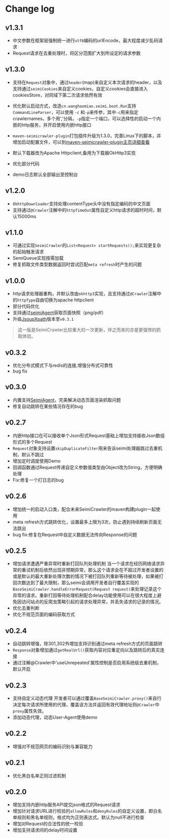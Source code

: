 # Change log #

## v1.3.1 ##
- 中文参数在框架层强制统一进行`utf8`编码的urlEncode，最大程度减少乱码请求
- Request请求在去重处理时，将区分范围扩大到所设定的请求参数

## v1.3.0 ##
- 支持在`Request`对象中，通过`header`(map)来自定义本次请求的header，以及支持通过`seimiCookies`来自定义cookies，自定义cookies会直接进入cookiesStore，对同域下第二次请求依然有效

- 优化默认启动方式，改造`cn.wanghaomiao.seimi.boot.Run`支持`CommandLineParser`，可以使用 `-c` 和`-p`来传参，其中`-c`用来指定crawlernames，多个用','分隔，`-p`指定一个端口，可以选择性的启动一个内嵌的http服务，并开启使用内嵌http接口

- `maven-seimicrawler-plugin`打包插件升级为1.3.0，完善Linux下的脚本，并增加启动配置文件，可以到[maven-seimicrawler-plugin主页详细查看](https://github.com/zhegexiaohuozi/maven-seimicrawler-plugin)

- 默认下载器改为Apache Httpclient,备用为下载器OkHttp3实现

- 优化部分代码

- demo日志默认全部输出至控制台


## v1.2.0 ##
- `OkhttpDownloader`支持处理contentType头中没有指定编码的中文页面
- 支持通过`@Crawler`注解中的`httpTimeOut`属性自定义http请求的超时时间，默认15000ms

## v1.1.0 ##
- 可通过实现`SeimiCrawler`的`List<Request> startRequests();`来实现更复杂的起始触发请求
- SemiQueue实现按需加载
- 修复抓取文件类型数据返回时尝试匹配`meta refresh`时产生的问题

## v1.0.0 ##
- http请求处理器重构，并默认改由`okhttp3`实现，且支持通过`@Crawler`注解中的`httpType`自由切换为apache httpclient
- 部分代码优化
- 支持通过[seimiAgent](https://github.com/zhegexiaohuozi/SeimiAgent)获取页面快照（png/pdf）
- 升级[JsoupXpath](https://github.com/zhegexiaohuozi/JsoupXpath)版本至`v0.3.1`

> 这一版是SeimiCrawler比较重大的一次更新，伴之而来的亦是更强悍的抓取体验。

## v0.3.2 ##
- 优化分布式模式下与redis的连接,增强分布式可靠性
- bug fix

## v0.3.0 ##
- 内置支持[SeimiAgent](https://github.com/zhegexiaohuozi/SeimiAgent)，完美解决动态页面渲染抓取问题
- 修复自动跳转在某些情况存在的bug

## v0.2.7 ##
- 内嵌http接口在可以接收单个Json形式Request基础上增加支持接收Json数组形式的多个Request
- `Request`对象支持设置`skipDuplicateFilter`用来告诉seimi处理器跳过去重机制，默认不跳过
- 增加定时调度使用Demo
- 回调函数通过Request传递自定义参数值类型由Object改为String，方便明确处理
- Fix:修复一个打日志的bug

## v0.2.6 ##
- 增加统一的启动入口类，配合未来SeimiCrawler的maven构建plugin一起使用
- meta refresh方式跳转优化，设置最多上限为3次，防止遇到持续刷新页面无法跳出
- bug fix:修复在Request中自定义数据无法传向Response的问题

## v0.2.5 ##
- 增加请求遭遇严重异常时重新打回队列处理机制
当一个请求在经历网络请求异常的重试机制后依然出现非预期异常，那么这个请求会在不超过开发者设置的或是默认的最大重新处理次数的情况下被打回队列重新等待被处理，如果被打回次数达到了最大限制，那么seimi会调用开发者自行覆盖实现的`BaseSeimiCrawler.handleErrorRequest(Request request)`来处理记录这个异常的请求。重新打回等待处理机制配合delay功能使用可以在很大程度上避免因访问站点的反爬虫策略引起的请求处理异常，并丢失请求的记录的情况。
- 优化去重判断
- 优化不规范页面的编码获取方式

## v0.2.4 ##
- 自动跳转增强，除301,302外增加支持识别通过meta refresh方式的页面跳转
- `Response`对象增加通过`getRealUrl()`获取内容对应重定向以及跳转后的真实连接
- 通过注解@Crawler中'useUnrepeated'属性控制是否启用系统级去重机制，默认开启

## v0.2.3 ##
- 支持自定义动态代理
开发者可以通过覆盖`BaseSeimiCrawler.proxy()`来自行决定每次请求所使用的代理，覆盖该方法并返回有效代理地址则`@Crawler`中`proxy`属性失效。
- 添加动态代理，动态User-Agent使用demo

## v0.2.2 ##
- 增强对不规范网页的编码识别与兼容能力

## v0.2.1 ##
- 优化黑白名单正则过滤机制

## v0.2.0 ##
- 增加支持内嵌http服务API提交json格式的Request请求
- 增加针对请求URL进行校验的`allowRules`和`denyRules`的自定义设置，即白名单规则和黑名单规则，格式均为正则表达式。默认为null不进行检查
- 增加对Request的合法性的统一校验
- 增加支持请求间的delay时间设置